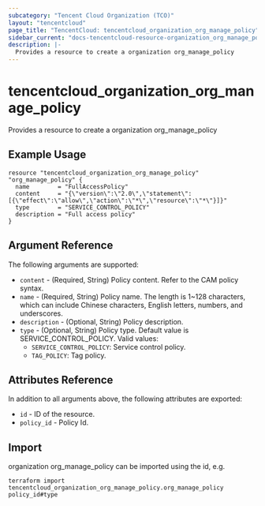 ```yaml
---
subcategory: "Tencent Cloud Organization (TCO)"
layout: "tencentcloud"
page_title: "TencentCloud: tencentcloud_organization_org_manage_policy"
sidebar_current: "docs-tencentcloud-resource-organization_org_manage_policy"
description: |-
  Provides a resource to create a organization org_manage_policy
---
```


# tencentcloud_organization_org_manage_policy

Provides a resource to create a organization org_manage_policy

## Example Usage

```hcl
resource "tencentcloud_organization_org_manage_policy" "org_manage_policy" {
  name        = "FullAccessPolicy"
  content     = "{\"version\":\"2.0\",\"statement\":[{\"effect\":\"allow\",\"action\":\"*\",\"resource\":\"*\"}]}"
  type        = "SERVICE_CONTROL_POLICY"
  description = "Full access policy"
}
```

## Argument Reference

The following arguments are supported:

* `content` - (Required, String) Policy content. Refer to the CAM policy syntax.
* `name` - (Required, String) Policy name.
The length is 1~128 characters, which can include Chinese characters, English letters, numbers, and underscores.
* `description` - (Optional, String) Policy description.
* `type` - (Optional, String) Policy type. Default value is SERVICE_CONTROL_POLICY.
Valid values:
  - `SERVICE_CONTROL_POLICY`: Service control policy.
  - `TAG_POLICY`: Tag policy.

## Attributes Reference

In addition to all arguments above, the following attributes are exported:

* `id` - ID of the resource.
* `policy_id` - Policy Id.



## Import

organization org_manage_policy can be imported using the id, e.g.

```
terraform import tencentcloud_organization_org_manage_policy.org_manage_policy policy_id#type
```

